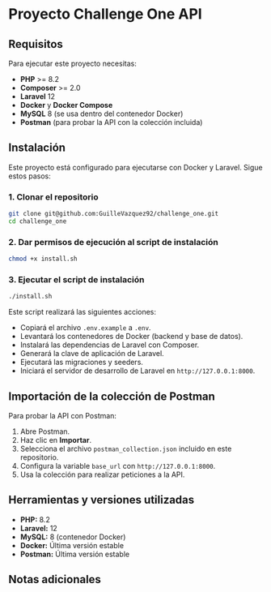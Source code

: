 # Proyecto Challenge One API

## Requisitos
Para ejecutar este proyecto necesitas:
- **PHP** >= 8.2
- **Composer** >= 2.0
- **Laravel** 12
- **Docker** y **Docker Compose**
- **MySQL** 8 (se usa dentro del contenedor Docker)
- **Postman** (para probar la API con la colección incluida)

## Instalación
Este proyecto está configurado para ejecutarse con Docker y Laravel. Sigue estos pasos:

### 1. Clonar el repositorio
```sh
git clone git@github.com:GuilleVazquez92/challenge_one.git
cd challenge_one
```

### 2. Dar permisos de ejecución al script de instalación
```sh
chmod +x install.sh
```

### 3. Ejecutar el script de instalación
```sh
./install.sh
```
Este script realizará las siguientes acciones:
- Copiará el archivo `.env.example` a `.env`.
- Levantará los contenedores de Docker (backend y base de datos).
- Instalará las dependencias de Laravel con Composer.
- Generará la clave de aplicación de Laravel.
- Ejecutará las migraciones y seeders.
- Iniciará el servidor de desarrollo de Laravel en `http://127.0.0.1:8000`.

## Importación de la colección de Postman
Para probar la API con Postman:
1. Abre Postman.
2. Haz clic en **Importar**.
3. Selecciona el archivo `postman_collection.json` incluido en este repositorio.
4. Configura la variable `base_url` con `http://127.0.0.1:8000`.
5. Usa la colección para realizar peticiones a la API.

## Herramientas y versiones utilizadas
- **PHP:** 8.2
- **Laravel:** 12
- **MySQL:** 8 (contenedor Docker)
- **Docker:** Última versión estable
- **Postman:** Última versión estable

## Notas adicionales


